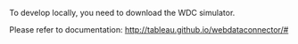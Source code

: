 To develop locally, you need to download the WDC simulator.

Please refer to documentation: http://tableau.github.io/webdataconnector/#
